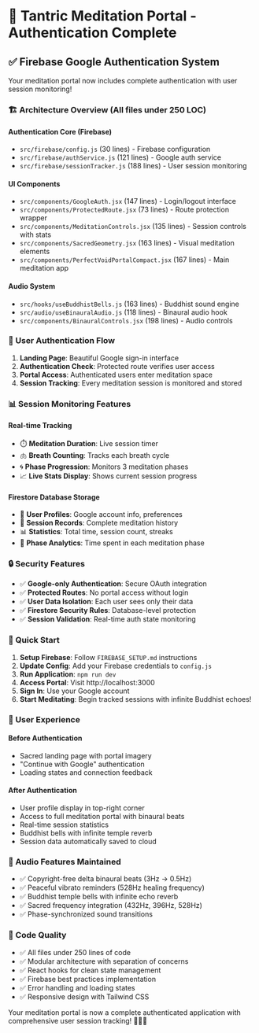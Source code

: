 # 🔐 Tantric Meditation Portal - Authentication Complete

## ✅ Firebase Google Authentication System

Your meditation portal now includes complete authentication with user session monitoring!

### **🏗️ Architecture Overview (All files under 250 LOC)**

#### **Authentication Core (Firebase)**
- `src/firebase/config.js` (30 lines) - Firebase configuration
- `src/firebase/authService.js` (121 lines) - Google auth service
- `src/firebase/sessionTracker.js` (188 lines) - User session monitoring

#### **UI Components**
- `src/components/GoogleAuth.jsx` (147 lines) - Login/logout interface
- `src/components/ProtectedRoute.jsx` (73 lines) - Route protection wrapper
- `src/components/MeditationControls.jsx` (135 lines) - Session controls with stats
- `src/components/SacredGeometry.jsx` (163 lines) - Visual meditation elements
- `src/components/PerfectVoidPortalCompact.jsx` (167 lines) - Main meditation app

#### **Audio System**
- `src/hooks/useBuddhistBells.js` (163 lines) - Buddhist sound engine
- `src/audio/useBinauralAudio.js` (118 lines) - Binaural audio hook
- `src/components/BinauralControls.jsx` (198 lines) - Audio controls

### **🎯 User Authentication Flow**

1. **Landing Page**: Beautiful Google sign-in interface
2. **Authentication Check**: Protected route verifies user access
3. **Portal Access**: Authenticated users enter meditation space
4. **Session Tracking**: Every meditation session is monitored and stored

### **📊 Session Monitoring Features**

#### **Real-time Tracking**
- ⏱️ **Meditation Duration**: Live session timer
- 🫁 **Breath Counting**: Tracks each breath cycle
- 🌀 **Phase Progression**: Monitors 3 meditation phases
- 📈 **Live Stats Display**: Shows current session progress

#### **Firestore Database Storage**
- 👤 **User Profiles**: Google account info, preferences
- 🧘 **Session Records**: Complete meditation history
- 📊 **Statistics**: Total time, session count, streaks
- 🌙 **Phase Analytics**: Time spent in each meditation phase

### **🔒 Security Features**

- ✅ **Google-only Authentication**: Secure OAuth integration
- ✅ **Protected Routes**: No portal access without login
- ✅ **User Data Isolation**: Each user sees only their data
- ✅ **Firestore Security Rules**: Database-level protection
- ✅ **Session Validation**: Real-time auth state monitoring

### **🚀 Quick Start**

1. **Setup Firebase**: Follow `FIREBASE_SETUP.md` instructions
2. **Update Config**: Add your Firebase credentials to `config.js`
3. **Run Application**: `npm run dev` 
4. **Access Portal**: Visit http://localhost:3000
5. **Sign In**: Use your Google account
6. **Start Meditating**: Begin tracked sessions with infinite Buddhist echoes!

### **📱 User Experience**

#### **Before Authentication**
- Sacred landing page with portal imagery
- "Continue with Google" authentication
- Loading states and connection feedback

#### **After Authentication**
- User profile display in top-right corner
- Access to full meditation portal with binaural beats
- Real-time session statistics
- Buddhist bells with infinite temple reverb
- Session data automatically saved to cloud

### **🎵 Audio Features Maintained**
- ✅ Copyright-free delta binaural beats (3Hz → 0.5Hz)
- ✅ Peaceful vibrato reminders (528Hz healing frequency)
- ✅ Buddhist temple bells with infinite echo reverb
- ✅ Sacred frequency integration (432Hz, 396Hz, 528Hz)
- ✅ Phase-synchronized sound transitions

### **🌟 Code Quality**
- ✅ All files under 250 lines of code
- ✅ Modular architecture with separation of concerns
- ✅ React hooks for clean state management
- ✅ Firebase best practices implementation
- ✅ Error handling and loading states
- ✅ Responsive design with Tailwind CSS

Your meditation portal is now a complete authenticated application with comprehensive user session tracking! 🧘‍♂️✨